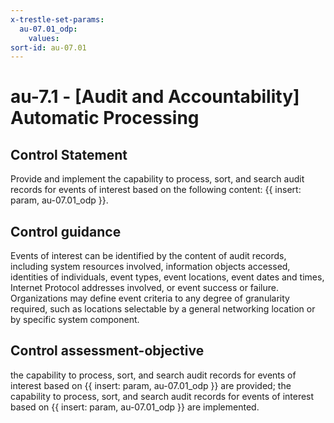 ```yaml
---
x-trestle-set-params:
  au-07.01_odp:
    values:
sort-id: au-07.01
---
```


# au-7.1 - \[Audit and Accountability\] Automatic Processing

## Control Statement

Provide and implement the capability to process, sort, and search audit records for events of interest based on the following content: {{ insert: param, au-07.01_odp }}.

## Control guidance

Events of interest can be identified by the content of audit records, including system resources involved, information objects accessed, identities of individuals, event types, event locations, event dates and times, Internet Protocol addresses involved, or event success or failure. Organizations may define event criteria to any degree of granularity required, such as locations selectable by a general networking location or by specific system component.

## Control assessment-objective

the capability to process, sort, and search audit records for events of interest based on {{ insert: param, au-07.01_odp }} are provided;
the capability to process, sort, and search audit records for events of interest based on {{ insert: param, au-07.01_odp }} are implemented.
